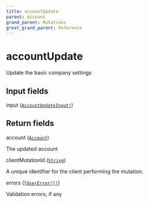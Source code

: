 ```yaml
---
title: accountUpdate
parent: Account
grand_parent: Mutations
great_grand_parent: Reference
---
```


# accountUpdate

Update the basic company settings

## Input fields

<div class="field-entry ">
  <span id="input" class="field-name anchored">input (<code><a href="/docs/reference/input_object/account/account_update_input">AccountUpdateInput!</a></code>)</span>

  <div class="description-wrapper">

  </div>
</div>

## Return fields

<div class="field-entry ">
  <span id="account" class="field-name anchored">account (<code><a href="/docs/reference/object/account">Account</a></code>)</span>

  <div class="description-wrapper">
   <p>The updated account</p>

  </div>
</div>

<div class="field-entry ">
  <span id="client_mutation_id" class="field-name anchored">clientMutationId (<code><a href="/docs/reference/scalar/string">String</a></code>)</span>

  <div class="description-wrapper">
   <p>A unique identifier for the client performing the mutation.</p>

  </div>
</div>

<div class="field-entry ">
  <span id="errors" class="field-name anchored">errors (<code><a href="/docs/reference/object/user_error">[UserError!]!</a></code>)</span>

  <div class="description-wrapper">
   <p>Validation errors, if any</p>

  </div>
</div>

